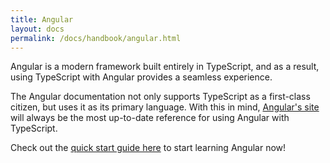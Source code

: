 ```yaml
---
title: Angular
layout: docs
permalink: /docs/handbook/angular.html
---
```

Angular is a modern framework built entirely in TypeScript, and as a result, using TypeScript with Angular provides a seamless experience.

The Angular documentation not only supports TypeScript as a first-class citizen, but uses it as its primary language.
With this in mind, [Angular's site](https://angular.io) will always be the most up-to-date reference for using Angular with TypeScript.

Check out the [quick start guide here](https://angular.io/docs/ts/latest/quickstart.html) to start learning Angular now!
